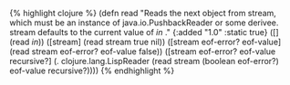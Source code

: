 {% highlight clojure %}
(defn read
  "Reads the next object from stream, which must be an instance of
  java.io.PushbackReader or some derivee.  stream defaults to the
  current value of *in* ."
  {:added "1.0"
   :static true}
  ([]
   (read *in*))
  ([stream]
   (read stream true nil))
  ([stream eof-error? eof-value]
   (read stream eof-error? eof-value false))
  ([stream eof-error? eof-value recursive?]
   (. clojure.lang.LispReader (read stream (boolean eof-error?) eof-value recursive?))))
{% endhighlight %}
